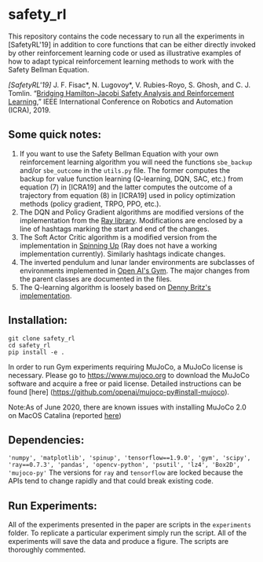 # safety_rl

This repository contains the code necessary to run all the experiments in [SafetyRL'19] in addition to core functions that can be either directly invoked by other reinforcement learning code or used as illustrative examples of how to adapt typical reinforcement learning methods to work with the Safety Bellman Equation.

*[SafetyRL'19]* J. F. Fisac\*, N. Lugovoy\*, V. Rubies-Royo, S. Ghosh, and C. J. Tomlin. “[Bridging Hamilton-Jacobi Safety Analysis and Reinforcement Learning](https://ieeexplore.ieee.org/document/8794107),” IEEE International Conference on Robotics and Automation (ICRA), 2019.


## Some quick notes:

1. If you want to use the Safety Bellman Equation with your own reinforcement learning algorithm you will need the functions `sbe_backup` and/or `sbe_outcome` in the `utils.py` file. The former computes the backup for value function learning (Q-learning, DQN, SAC, etc.) from equation (7) in [ICRA19] and the latter computes the outcome of a trajectory from equation (8) in [ICRA19] used in policy optimization methods (policy gradient, TRPO, PPO, etc.).
2. The DQN and Policy Gradient algorithms are modified versions of the implementation from the [Ray library](https://github.com/ray-project/ray). Modifications are enclosed by a line of hashtags marking the start and end of the changes.
3. The Soft Actor Critic algorithm is a modified version from the implementation in [Spinning Up](https://github.com/openai/spinningup) (Ray does not have a working implementation currently). Similarly hashtags indicate changes.
4. The inverted pendulum and lunar lander environments are subclasses of environments implemented in [Open AI's Gym](https://github.com/openai/gym). The major changes from the parent classes are documented in the files.
5. The Q-learning algorithm is loosely based on [Denny Britz's implementation](https://github.com/dennybritz/reinforcement-learning/blob/master/TD/Q-Learning%20Solution.ipynb).

## Installation:

```
git clone safety_rl
cd safety_rl
pip install -e .
```

In order to run Gym experiments requiring MuJoCo, a MuJoCo license is necessary.
Please go to https://www.mujoco.org to download the MuJoCo software and acquire
a free or paid license. Detailed instructions can be found [here]
(https://github.com/openai/mujoco-py#install-mujoco).

Note:As of June 2020, there are known issues with installing MuJoCo 2.0 on
MacOS Catalina (reported [here]())

## Dependencies:

`'numpy', 'matplotlib', 'spinup', 'tensorflow==1.9.0', 'gym', 'scipy', 'ray==0.7.3', 'pandas', 'opencv-python', 'psutil', 'lz4', 'Box2D', 'mujoco-py'`
The versions for `ray` and `tensorflow` are locked because the APIs tend to change rapidly and that could break existing code.

## Run Experiments:

All of the experiments presented in the paper are scripts in the `experiments` folder. To replicate a particular experiment simply run the script. All of the experiments will save the data and produce a figure. The scripts are thoroughly commented.